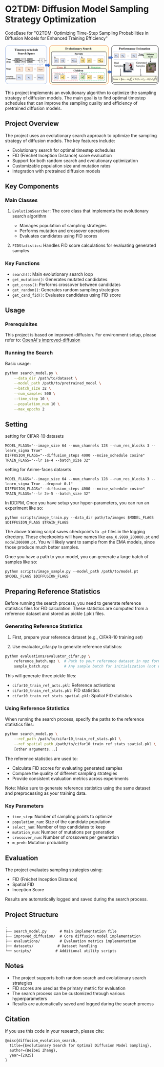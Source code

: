 # O2TDM: Diffusion Model Sampling Strategy Optimization

CodeBase for "O2TDM: Optimizing Time-Step Sampling Probabilities in Diffusion Models for Enhanced Training Efficiency"

![O2TDM Overview](./frame.png)

This project implements an evolutionary algorithm to optimize the sampling strategy of diffusion models. The main goal is to find optimal timestep schedules that can improve the sampling quality and efficiency of pretrained diffusion models.

## Project Overview

The project uses an evolutionary search approach to optimize the sampling strategy of diffusion models. The key features include:

- Evolutionary search for optimal timestep schedules
- FID (Fréchet Inception Distance) score evaluation
- Support for both random search and evolutionary optimization
- Customizable population size and mutation rates
- Integration with pretrained diffusion models

## Key Components

### Main Classes

1. `EvolutionSearcher`: The core class that implements the evolutionary search algorithm
   - Manages population of sampling strategies
   - Performs mutation and crossover operations
   - Evaluates candidates using FID scores

2. `FIDStatistics`: Handles FID score calculations for evaluating generated samples

### Key Functions

- `search()`: Main evolutionary search loop
- `get_mutation()`: Generates mutated candidates
- `get_cross()`: Performs crossover between candidates
- `get_random()`: Generates random sampling strategies
- `get_cand_fid()`: Evaluates candidates using FID score

## Usage

### Prerequisites

This project is based on improved-diffusion. For environment setup, please refer to:
[OpenAI's improved-diffusion](https://github.com/openai/improved-diffusion)

### Running the Search

Basic usage:
```bash
python search_model.py \
    --data_dir /path/to/dataset \
    --model_path /path/to/pretrained_model \
    --batch_size 32 \
    --num_samples 500 \
    --time_step 10 \
    --population_num 10 \
    --max_epochs 2
```
## Setting
setting for CIFAR-10 datasets
```
MODEL_FLAGS="--image_size 64 --num_channels 128 --num_res_blocks 3 --learn_sigma True"
DIFFUSION_FLAGS="--diffusion_steps 4000 --noise_schedule cosine"
TRAIN_FLAGS="--lr 1e-4 --batch_size 32"
```

setting for Anime-faces datasets
```
MODEL_FLAGS="--image_size 64 --num_channels 128 --num_res_blocks 3 --learn_sigma True --dropout 0.1"
DIFFUSION_FLAGS="--diffusion_steps 4000 --noise_schedule cosine"
TRAIN_FLAGS="--lr 2e-5 --batch_size 32"
```

In IDDPM, Once you have setup your hyper-parameters, you can run an experiment like so:

```
python scripts/image_train.py --data_dir path/to/images $MODEL_FLAGS $DIFFUSION_FLAGS $TRAIN_FLAGS
```

The above training script saves checkpoints to `.pt` files in the logging directory. These checkpoints will have names like `ema_0.9999_200000.pt` and `model200000.pt`. You will likely want to sample from the EMA models, since those produce much better samples.

Once you have a path to your model, you can generate a large batch of samples like so:

```
python scripts/image_sample.py --model_path /path/to/model.pt $MODEL_FLAGS $DIFFUSION_FLAGS
```

## Preparing Reference Statistics

Before running the search process, you need to generate reference statistics files for FID calculation. These statistics are computed from a reference dataset and stored as pickle (.pkl) files.

### Generating Reference Statistics

1. First, prepare your reference dataset (e.g., CIFAR-10 training set)

2. Use evaluator_cifar.py to generate reference statistics:
```bash
python evaluations/evaluator_cifar.py \
    reference_batch.npz \  # Path to your reference dataset in npz format
    sample_batch.npz       # Any sample batch for initialization (not used for stats)
```

This will generate three pickle files:
- `cifar10_train_ref_acts.pkl`: Reference activations
- `cifar10_train_ref_stats.pkl`: FID statistics
- `cifar10_train_ref_stats_spatial.pkl`: Spatial FID statistics

### Using Reference Statistics

When running the search process, specify the paths to the reference statistics files:

```bash
python search_model.py \
    --ref_path /path/to/cifar10_train_ref_stats.pkl \
    --ref_spatial_path /path/to/cifar10_train_ref_stats_spatial.pkl \
    [other arguments...]
```

The reference statistics are used to:
- Calculate FID scores for evaluating generated samples
- Compare the quality of different sampling strategies
- Provide consistent evaluation metrics across experiments

Note: Make sure to generate reference statistics using the same dataset and preprocessing as your training data.

### Key Parameters

- `time_step`: Number of sampling points to optimize
- `population_num`: Size of the candidate population
- `select_num`: Number of top candidates to keep
- `mutation_num`: Number of mutations per generation
- `crossover_num`: Number of crossovers per generation
- `m_prob`: Mutation probability

## Evaluation

The project evaluates sampling strategies using:
- FID (Fréchet Inception Distance)
- Spatial FID
- Inception Score

Results are automatically logged and saved during the search process.

## Project Structure

```
.
├── search_model.py      # Main implementation file
├── improved_diffusion/  # Core diffusion model implementation
├── evaluations/         # Evaluation metrics implementation
├── datasets/           # Dataset handling
└── scripts/           # Additional utility scripts
```

## Notes

- The project supports both random search and evolutionary search strategies
- FID scores are used as the primary metric for evaluation
- The search process can be customized through various hyperparameters
- Results are automatically saved and logged during the search process

## Citation

If you use this code in your research, please cite:
```
@misc{diffusion_evolution_search,
  title={Evolutionary Search for Optimal Diffusion Model Sampling},
  author={Beibei Zhang},
  year={2025}
}
``` 